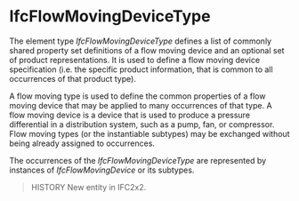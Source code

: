 # IfcFlowMovingDeviceType

The element type _IfcFlowMovingDeviceType_ defines a list of commonly shared property set definitions of a flow moving device and an optional set of product representations. It is used to define a flow moving device specification (i.e. the specific product information, that is common to all occurrences of that product type).
<!-- end of short definition -->

A flow moving type is used to define the common properties of a flow moving device that may be applied to many occurrences of that type. A flow moving device is a device that is used to produce a pressure differential in a distribution system, such as a pump, fan, or compressor. Flow moving types (or the instantiable subtypes) may be exchanged without being already assigned to occurrences.

The occurrences of the _IfcFlowMovingDeviceType_ are represented by instances of _IfcFlowMovingDevice_ or its subtypes.

> HISTORY New entity in IFC2x2.

